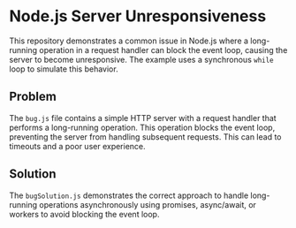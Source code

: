# Node.js Server Unresponsiveness

This repository demonstrates a common issue in Node.js where a long-running operation in a request handler can block the event loop, causing the server to become unresponsive.  The example uses a synchronous `while` loop to simulate this behavior.

## Problem
The `bug.js` file contains a simple HTTP server with a request handler that performs a long-running operation. This operation blocks the event loop, preventing the server from handling subsequent requests.  This can lead to timeouts and a poor user experience.

## Solution
The `bugSolution.js` demonstrates the correct approach to handle long-running operations asynchronously using promises, async/await, or workers to avoid blocking the event loop.